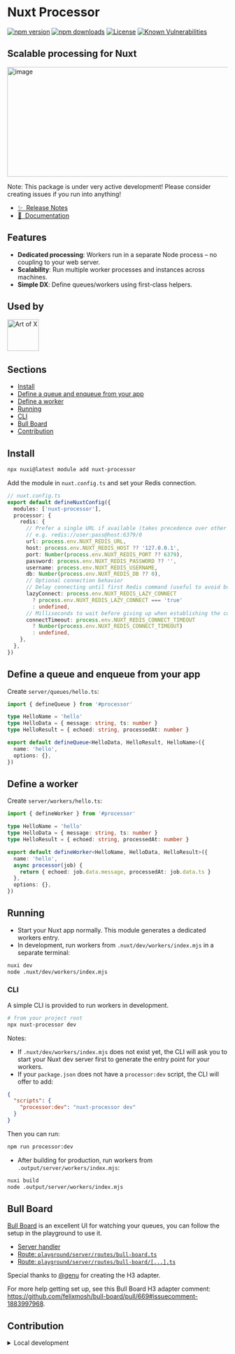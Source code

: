 # Nuxt Processor

[![npm version][npm-version-src]][npm-version-href]
[![npm downloads][npm-downloads-src]][npm-downloads-href]
[![License][license-src]][license-href]
[![Known Vulnerabilities](https://snyk.io/test/github/aidanhibbard/nuxt-processor/badge.svg)](https://snyk.io/test/github/aidanhibbard/nuxt-processor)

## Scalable processing for Nuxt

<img width="512" height="250" alt="image" src="https://github.com/user-attachments/assets/d238fb33-8373-46ec-b132-85170ab67c80" />

Note: This package is under very active development! Please consider creating issues if you run into anything!

- [✨ &nbsp;Release Notes](/CHANGELOG.md)
- [📖 &nbsp;Documentation](https://aidanhibbard.github.io/nuxt-processor/)

## Features

- **Dedicated processing**: Workers run in a separate Node process – no coupling to your web server.
- **Scalability**: Run multiple worker processes and instances across machines.
- **Simple DX**: Define queues/workers using first-class helpers.

## Used by

<div>
  <a href="https://www.linkedin.com/company/art-of-x/" target="_blank" rel="noreferrer">
    <img src="https://media.licdn.com/dms/image/v2/D4E0BAQHVikNwxbC1Pw/company-logo_200_200/company-logo_200_200/0/1723062810583/art_of_x_logo?e=1761782400&v=beta&t=I2Ibmp_js9eKm1tAQwHHE4u9QBB97DML0FfKX7ZAbHs" alt="Art of X" height="72" />
  </a>
</div>

## Sections

- [Install](#install)
- [Define a queue and enqueue from your app](#define-a-queue-and-enqueue-from-your-app)
- [Define a worker](#define-a-worker)
- [Running](#running)
- [CLI](#cli)
- [Bull Board](#bull-board)
- [Contribution](#contribution)

## Install

```bash
npx nuxi@latest module add nuxt-processor
```

Add the module in `nuxt.config.ts` and set your Redis connection.

```ts
// nuxt.config.ts
export default defineNuxtConfig({
  modules: ['nuxt-processor'],
  processor: {
    redis: {
      // Prefer a single URL if available (takes precedence over other fields)
      // e.g. redis://user:pass@host:6379/0
      url: process.env.NUXT_REDIS_URL,
      host: process.env.NUXT_REDIS_HOST ?? '127.0.0.1',
      port: Number(process.env.NUXT_REDIS_PORT ?? 6379),
      password: process.env.NUXT_REDIS_PASSWORD ?? '',
      username: process.env.NUXT_REDIS_USERNAME,
      db: Number(process.env.NUXT_REDIS_DB ?? 0),
      // Optional connection behavior
      // Delay connecting until first Redis command (useful to avoid build-time connects)
      lazyConnect: process.env.NUXT_REDIS_LAZY_CONNECT
        ? process.env.NUXT_REDIS_LAZY_CONNECT === 'true'
        : undefined,
      // Milliseconds to wait before giving up when establishing the connection
      connectTimeout: process.env.NUXT_REDIS_CONNECT_TIMEOUT
        ? Number(process.env.NUXT_REDIS_CONNECT_TIMEOUT)
        : undefined,
    },
  },
})
```

## Define a queue and enqueue from your app

Create `server/queues/hello.ts`:

```ts
import { defineQueue } from '#processor'

type HelloName = 'hello'
type HelloData = { message: string, ts: number }
type HelloResult = { echoed: string, processedAt: number }

export default defineQueue<HelloData, HelloResult, HelloName>({
  name: 'hello',
  options: {},
})
```

## Define a worker

Create `server/workers/hello.ts`:

```ts
import { defineWorker } from '#processor'

type HelloName = 'hello'
type HelloData = { message: string, ts: number }
type HelloResult = { echoed: string, processedAt: number }

export default defineWorker<HelloName, HelloData, HelloResult>({
  name: 'hello',
  async processor(job) {
    return { echoed: job.data.message, processedAt: job.data.ts }
  },
  options: {},
})
```

## Running

- Start your Nuxt app normally. This module generates a dedicated workers entry.
- In development, run workers from `.nuxt/dev/workers/index.mjs` in a separate terminal:

```bash
nuxi dev
node .nuxt/dev/workers/index.mjs
```

### CLI

A simple CLI is provided to run workers in development.

```bash
# from your project root
npx nuxt-processor dev
```

Notes:
- If `.nuxt/dev/workers/index.mjs` does not exist yet, the CLI will ask you to start your Nuxt dev server first to generate the entry point for your workers.
- If your `package.json` does not have a `processor:dev` script, the CLI will offer to add:

```json
{
  "scripts": {
    "processor:dev": "nuxt-processor dev"
  }
}
```

Then you can run:

```bash
npm run processor:dev
```

- After building for production, run workers from `.output/server/workers/index.mjs`:

```bash
nuxi build
node .output/server/workers/index.mjs
```

## Bull Board

[Bull Board](https://github.com/felixmosh/bull-board) is an excellent UI for watching your queues, you can follow the setup in the playground to use it.

- [Server handler](./playground/server/handlers/bull-board.ts)
- [Route: `playground/server/routes/bull-board.ts`](./playground/server/routes/bull-board.ts)
- [Route: `playground/server/routes/bull-board/[...].ts`](./playground/server/routes/bull-board/%5B...%5D.ts)

Special thanks to [@genu](https://github.com/genu) for creating the H3 adapter.

For more help getting set up, see this Bull Board H3 adapter comment: <https://github.com/felixmosh/bull-board/pull/669#issuecomment-1883997968>.

## Contribution

<details>
  <summary>Local development</summary>
  
  ```bash
  # Install dependencies
  npm install
  
  # Generate type stubs
  npm run dev:prepare
  
  # Develop with the playground
  npm run dev
  
  # Build the playground
  npm run dev:build
  
  # Run ESLint
  npm run lint
  
  # Run Vitest
  npm run test
  npm run test:watch
  
  # Release new version
  npm run release
  ```

</details>


<!-- Badges -->
[npm-version-src]: https://img.shields.io/npm/v/nuxt-processor/latest.svg?style=flat&colorA=020420&colorB=00DC82
[npm-version-href]: https://npmjs.com/package/nuxt-processor

[npm-downloads-src]: https://img.shields.io/npm/dm/nuxt-processor.svg?style=flat&colorA=020420&colorB=00DC82
[npm-downloads-href]: https://npm.chart.dev/nuxt-processor

[license-src]: https://img.shields.io/npm/l/nuxt-processor.svg?style=flat&colorA=020420&colorB=00DC82
[license-href]: https://npmjs.com/package/nuxt-processor

